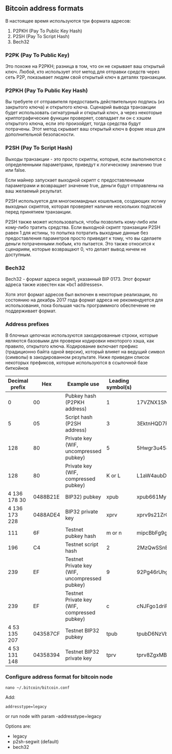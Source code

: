 Bitcoin address formats
----

В настоящее время используются три формата адресов:
1. P2PKH (Pay To Public Key Hash)
2. P2SH (Pay To Script Hash)
3. Bech32


### P2PK (Pay To Public Key)
Это похоже на P2PKH; разница в том, что он не скрывает ваш открытый ключ. Любой, кто использует этот метод для отправки средств через сеть P2P, показывает людям свой открытый ключ в деталях транзакции.


### P2PKH (Pay To Public Key Hash)
Вы требуете от отправителя предоставить действительную подпись (из закрытого ключа) и открытого ключа. Сценарий вывода транзакции будет использовать сигнатурный и открытый ключ, а через некоторые криптографические функции проверяет, совпадает ли он с хэшем открытого ключа, если это произойдет, тогда средства будут потрачены. Этот метод скрывает ваш открытый ключ в форме хеша для дополнительной безопасности.


### P2SH (Pay To Script Hash)
Выходы транзакции - это просто скрипты, которые, если выполняются с определенными параметрами, приведут к логическому значению true или false.

Если майнер запускает выходной скрипт с предоставленными параметрами и возвращает значение true, деньги будут отправлены на ваш желаемый результат.

P2SH используется для многокомандных кошельков, создающих логику выходных скриптов, которая проверяет наличие нескольких подписей перед принятием транзакции.

P2SH также может использоваться, чтобы позволить кому-либо или кому-либо тратить средства. Если выходной скрипт транзакции P2SH равен 1 для истины, то попытка потратить выходные данные без предоставления параметров просто приведет к тому, что вы сделаете деньги потраченными любым, кто пытается. Это также относится к сценариям, которые возвращают 0, что делает вывод ничем не доступным.


### Bech32
Bech32 - формат адреса segwit, указанный BIP 0173. Этот формат адреса также известен как «bc1 addresses».

Хотя этот формат адресов был включен в некоторые реализации, по состоянию на декабрь 2017 года формат адреса не рекомендуется для использования, пока большая часть программного обеспечение не поддерживает формат.


### Address prefixes
В блочных цепочках используются закодированные строки, которые являются базовыми для проверки кодировки некоторого хэша, как правило, открытого ключа. Кодирование включает префикс (традиционно байта одной версии), который влияет на ведущий символ (символы) в закодированном результате. Ниже приведен список некоторых префиксов, которые используются в ссылочной базе биткойнов

| Decimal prefix | Hex | Example use | Leading symbol(s) | Example |
| --- | --- | --- | --- | --- |
| 0 | 00 | Pubkey hash (P2PKH address) | 1 | 17VZNX1SN5NtKa8UQFxwQbFeFc3iqRYhem |
| 5 | 05 | Script hash (P2SH address) | 3 | 3EktnHQD7RiAE6uzMj2ZifT9YgRrkSgzQX |
| 128 | 80 | Private key (WIF, uncompressed pubkey) | 5 | 5Hwgr3u458GLafKBgxtssHSPqJnYoGrSzgQsPwLFhLNYskDPyyA |
| 128 | 80 | Private key (WIF, compressed pubkey) | K or L | L1aW4aubDFB7yfras2S1mN3bqg9nwySY8nkoLmJebSLD5BWv3ENZ |
| 4 136 178 30 | 0488B21E | BIP32) pubkey | xpub | xpub661MyMwAqRbcEYS8w7XLSVeEsBXy79zSzH1J8vCdxAZningWLdN3zgtU6LBpB85b3D2yc8sfvZU521AAwdZafEz7mnzBBsz4wKY5e4cp9LB |
| 4 136 173 228 | 0488ADE4 | BIP32 private key | xprv | xprv9s21ZrQH143K24Mfq5zL5MhWK9hUhhGbd45hLXo2Pq2oqzMMo63oStZzF93Y5wvzdUayhgkkFoicQZcP3y52uPPxFnfoLZB21Teqt1VvEHx |
| 111 | 6F | Testnet pubkey hash | m or n | mipcBbFg9gMiCh81Kj8tqqdgoZub1ZJRfn |
| 196 | C4 | Testnet script hash | 2 | 2MzQwSSnBHWHqSAqtTVQ6v47XtaisrJa1Vc |
| 239 | EF | Testnet Private key (WIF, uncompressed pubkey) | 9 | 92Pg46rUhgTT7romnV7iGW6W1gbGdeezqdbJCzShkCsYNzyyNcc |
| 239 | EF | Testnet Private key (WIF, compressed pubkey) | c | cNJFgo1driFnPcBdBX8BrJrpxchBWXwXCvNH5SoSkdcF6JXXwHMm |
| 4 53 135 207 | 043587CF | Testnet BIP32 pubkey | tpub | tpubD6NzVbkrYhZ4WLczPJWReQycCJdd6YVWXubbVUFnJ5KgU5MDQrD998ZJLNGbhd2pq7ZtDiPYTfJ7iBenLVQpYgSQqPjUsQeJXH8VQ8xA67D |
| 4 53 131 148 | 04358394 | Testnet BIP32 private key | tprv | tprv8ZgxMBicQKsPcsbCVeqqF1KVdH7gwDJbxbzpCxDUsoXHdb6SnTPYxdwSAKDC6KKJzv7khnNWRAJQsRA8BBQyiSfYnRt6zuu4vZQGKjeW4YF |


### Configure address format for bitcoin node
```
nano ~/.bitcoin/bitcoin.conf
```

Add:
```
addresstype=legacy
```

or run node with param -addresstype=legacy

Options are:
- legacy
- p2sh-segwit (default)
- bech32
